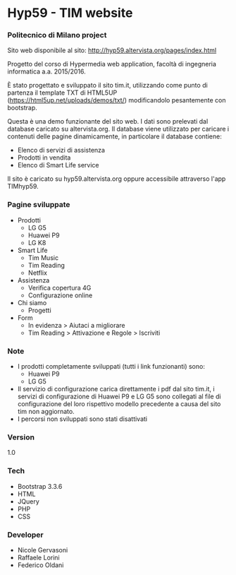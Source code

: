 # Hyp59 - TIM website
### Politecnico di Milano project

Sito web disponibile al sito: http://hyp59.altervista.org/pages/index.html

Progetto del corso di Hypermedia web application, facoltà di ingegneria informatica
a.a. 2015/2016.

È stato progettato e sviluppato il sito tim.it, utilizzando come punto di partenza il template TXT di HTML5UP (https://html5up.net/uploads/demos/txt/) modificandolo pesantemente con bootstrap. 

Questa è una demo funzionante del sito web. I dati sono prelevati dal database caricato su altervista.org. Il database viene utilizzato per caricare i contenuti delle pagine dinamicamente, in particolare il database contiene:
* Elenco di servizi di assistenza
* Prodotti in vendita
* Elenco di Smart Life service

Il sito è caricato su hyp59.altervista.org oppure  accessibile attraverso l'app TIMhyp59. 

### Pagine sviluppate
- Prodotti
    * LG G5
    * Huawei P9
    * LG K8
- Smart Life
    * Tim Music
    * Tim Reading
    * Netflix
- Assistenza
    * Verifica copertura 4G
    * Configurazione online
- Chi siamo
    * Progetti
- Form
    * In evidenza > Aiutaci a migliorare
    *  Tim Reading > Attivazione e Regole > Iscriviti

### Note

- I prodotti completamente sviluppati (tutti i link funzionanti) sono:
    * Huawei P9
    * LG G5
- Il servizio di configurazione carica direttamente i pdf dal sito tim.it, i servizi di configurazione di Huawei P9 e LG G5 sono collegati al file di configurazione del loro rispettivo modello precedente a causa del sito tim non aggiornato.
- I percorsi non sviluppati sono stati disattivati


### Version
1.0

### Tech
* Bootstrap 3.3.6
* HTML
* JQuery
* PHP
* CSS

### Developer
* Nicole Gervasoni
* Raffaele Lorini
* Federico Oldani

